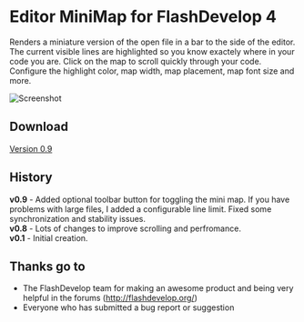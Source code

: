 # Editor MiniMap for FlashDevelop 4

Renders a miniature version of the open file in a bar to the side of the editor. The current visible lines are highlighted so you know exactely where in your code you are. Click on the map to scroll quickly through your code. Configure the highlight color, map width, map placement, map font size and more.

![Screenshot](http://dl.dropbox.com/u/3917850/images/editorminimap.png)

## Download
[Version 0.9](http://goo.gl/csLeF)

## History
**v0.9** - Added optional toolbar button for toggling the mini map. If you have problems with large files, I added a configurable line limit. Fixed some synchronization and stability issues.  
**v0.8** - Lots of changes to improve scrolling and perfromance.  
**v0.1** - Initial creation.  

## Thanks go to

- The FlashDevelop team for making an awesome product and being very helpful in the forums (http://flashdevelop.org/)
- Everyone who has submitted a bug report or suggestion